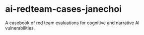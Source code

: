 # ai-redteam-cases-janechoi
A casebook of red team evaluations for cognitive and narrative AI vulnerabilities.
